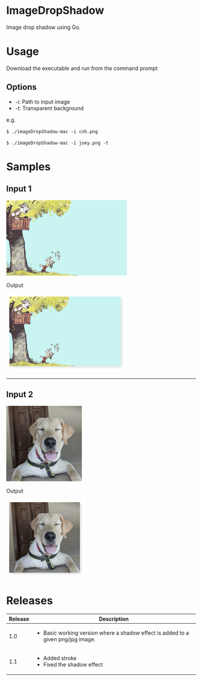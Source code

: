 # ImageDropShadow

Image drop shadow using Go.

# Usage

Download the executable and run from the command prompt

## Options

* _-i_: Path to input image
* _-t_: Transparent background

e.g.

```
$ ./imageDropShadow-mac -i cnh.png
```

```
$ ./imageDropShadow-mac -i joey.png -t
```

# Samples

## Input 1

<img src="images/cnh.png" alt="Calvin And Hobbes" height="200px">

Output

<img src="images/cnh-out.png" alt="Calvin And Hobbes" height="208px">

---

## Input 2

<img src="images/joey.png" alt="Joey" height="200px">

Output

<img src="images/joey-out.png" alt="Joey" height="210px">

# Releases

| Release | Description                                                                                      |
| ------- | ------------------------------------------------------------------------------------------------ |
| 1.0     | <ul><li>Basic working version where a shadow effect is added to a given png/jpg image.</li></ul> |
| 1.1     | <ul><li>Added stroke</li><li>Fixed the shadow effect</li></ul>                                   |